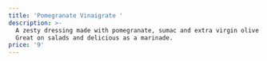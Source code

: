 ```yaml
---
title: 'Pomegranate Vinaigrate '
description: >-
  A zesty dressing made with pomegranate, sumac and extra virgin olive oil.
  Great on salads and delicious as a marinade. 
price: '9'
---
```

